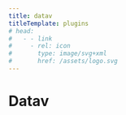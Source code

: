 ```yaml
---
title: datav
titleTemplate: plugins
# head:
#   - - link
#     - rel: icon
#       type: image/svg+xml
#       href: /assets/logo.svg
---
```


# Datav